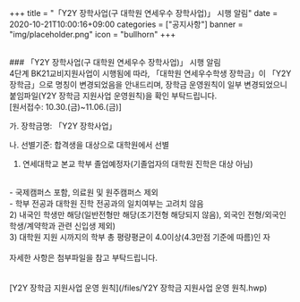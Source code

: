 +++
title = "「Y2Y 장학사업(구 대학원 연세우수 장학사업)」 시행 알림"
date = 2020-10-21T10:00:16+09:00
categories = ["공지사항"]
banner = "img/placeholder.png"
icon = "bullhorn"
+++
<!--more-->

<br>
### 「Y2Y 장학사업(구 대학원 연세우수 장학사업)」 시행 알림

<br>
4단계 BK21교비지원사업이 시행됨에 따라, 「대학원 연세우수학생 장학금」이 「Y2Y 장학금」으로 명칭이 변경되었음을 안내드리며, 장학금 운영원칙이 일부 변경되었으니 붙임파일(Y2Y 장학금 지원사업 운영원칙)을 확인 부탁드립니다.
<br>
[원서접수: 10.30.(금)~11.06.(금)]
<br>

가. 장학금명: 「Y2Y 장학사업」
<br>

나. 선별기준: 합격생을 대상으로 대학원에서 선별
<br>
1) 연세대학교 본교 학부 졸업예정자(기졸업자의 대학원 진학은 대상 아님)
<br>
- 국제캠퍼스 포함, 의료원 및 원주캠퍼스 제외
<br>
- 학부 전공과 대학원 진학 전공과의 일치여부는 고려치 않음
<br>
2) 내국인 학생만 해당(일반전형만 해당(조기전형 해당되지 않음), 외국인 전형/외국인 학생/계약학과 관련 신입생 제외)
<br>
3) 대학원 지원 시까지의 학부 총 평량평균이 4.0이상(4.3만점 기준에 따름)인 자
<br>
<br>
자세한 사항은 첨부파일을 참고 부탁드립니다.
<br>
<br>
<br>
[Y2Y 장학금 지원사업 운영 원칙](/files/Y2Y 장학금 지원사업 운영 원칙.hwp)
<br>
<br>
